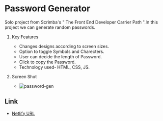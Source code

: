 # Password Generator
Solo project from Scrimba's " The Front End Developer Carrier Path ".In this project we can generate random passwords.

1. Key Features
    - Changes designs according to screen sizes.
    - Option to toggle Symbols and Charecters.
    - User can decide the length of Password.
    - Click to copy the Password.
    - Technology used- HTML, CSS, JS.
      
2. Screen Shot
   
    - ![password-gen](https://github.com/harshnaikAI/password-generator/assets/124079700/8bb544f6-396e-43c8-90b1-2e898f4db8e2)
      
## Link 

   - [Netlify URL](https://password-generator-vijiyalaxmi.netlify.app/)
